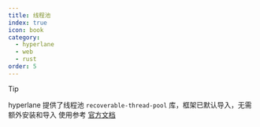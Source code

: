 ```yaml
---
title: 线程池
index: true
icon: book
category:
  - hyperlane
  - web
  - rust
order: 5
---
```


> [!tip]
> hyperlane 提供了线程池 `recoverable-thread-pool` 库，框架已默认导入，无需额外安装和导入
> 使用参考 [官方文档](../../recoverable-thread-pool/README.md)

<Bottom />
